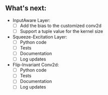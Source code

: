 ## What's next:
* InputAware Layer:
  - [ ] Add the bias to the customized conv2d
  - [ ] Support a tuple value for the kernel size

* Squeeze-Excitation Layer:
  - [ ] Python code
  - [ ] Tests
  - [ ] Documentation
  - [ ] Log updates

* Flip-Invariant Conv2d:
  - [ ] Python code
  - [ ] Tests
  - [ ] Documentation
  - [ ] Log updates